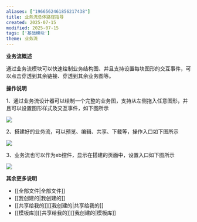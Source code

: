 ```yaml
---
aliases: ["1966562461856217438"]
title: 业务流总体路径指导
created: 2025-07-15
modified: 2025-07-15
tags: ['基础模块']
theme: 业务流
---
```


**业务流概述**

通过业务流模块可以快速绘制业务结构图、并且支持设置每块图形的交互事件，可以点击穿透到其余链接、穿透到其余业务图等。

**操作说明**

1、通过业务流设计器可以绘制一个完整的业务图，支持从左侧拖入任意图形，并且可以设置图形样式及交互事件，如下图所示

![](https://myhelpdoc.oss-cn-heyuan.aliyuncs.com/mdimages/24cc1b69c9c07812721710fe91b9c59d.jpg)

2、搭建好的业务流，可以预览、编辑、共享、下载等，操作入口如下图所示

![](https://myhelpdoc.oss-cn-heyuan.aliyuncs.com/mdimages/fc52238b5e237bb3be319c1ab6aeccae.jpg)

3、业务流也可以作为eb控件，显示在搭建的页面中，设置入口如下图所示

![](https://myhelpdoc.oss-cn-heyuan.aliyuncs.com/mdimages/16d9e26e10bcb92a55b8f88afe11ca68.jpg)

**其余更多说明**

- [[全部文件|全部文件]]
- [[我创建的|我创建的]]
- [[共享给我的]][[我创建的|共享给我的]]
- [[模板库]][[共享给我的]][[我创建的|模板库]]
